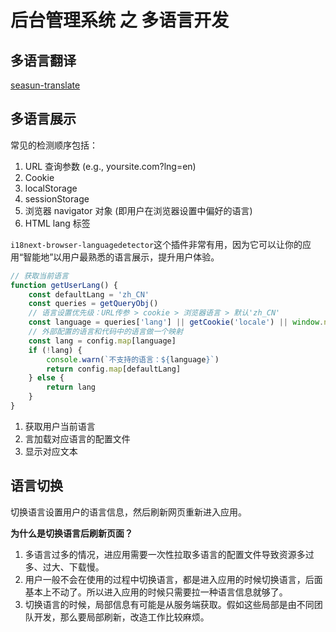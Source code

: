 # 后台管理系统 之 多语言开发

## 多语言翻译

[seasun-translate](https://www.npmjs.com/package/seasun-translate)

## 多语言展示

常见的检测顺序包括：

1. URL 查询参数 (e.g., yoursite.com?lng=en)
1. Cookie
1. localStorage
1. sessionStorage
1. 浏览器 navigator 对象 (即用户在浏览器设置中偏好的语言)
1. HTML lang 标签

`i18next-browser-languagedetector`这个插件非常有用，因为它可以让你的应用“智能地”以用户最熟悉的语言展示，提升用户体验。

```javascript
// 获取当前语言
function getUserLang() {
    const defaultLang = 'zh_CN'
    const queries = getQueryObj()
    // 语言设置优先级：URL传参 > cookie > 浏览器语言 > 默认'zh_CN'
    const language = queries['lang'] || getCookie('locale') || window.navigator.language || defaultLang
    // 外部配置的语言和代码中的语言做一个映射
    const lang = config.map[language]
    if (!lang) {
        console.warn(`不支持的语言：${language}`)
        return config.map[defaultLang]
    } else {
        return lang
    }
}
```

1. 获取用户当前语言
2. 言加载对应语言的配置文件
3. 显示对应文本

## 语言切换

切换语言设置用户的语言信息，然后刷新网页重新进入应用。

**为什么是切换语言后刷新页面？**

1. 多语言过多的情况，进应用需要一次性拉取多语言的配置文件导致资源多过多、过大、下载慢。
2. 用户一般不会在使用的过程中切换语言，都是进入应用的时候切换语言，后面基本上不动了。所以进入应用的时候只需要拉一种语言信息就够了。
3. 切换语言的时候，局部信息有可能是从服务端获取。假如这些局部是由不同团队开发，那么要局部刷新，改造工作比较麻烦。